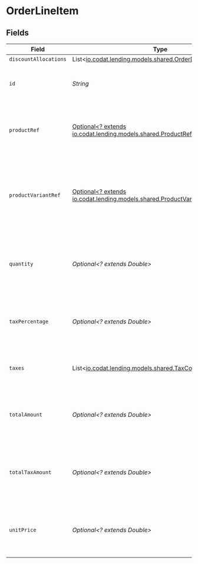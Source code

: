 # OrderLineItem


## Fields

| Field                                                                                                            | Type                                                                                                             | Required                                                                                                         | Description                                                                                                      | Example                                                                                                          |
| ---------------------------------------------------------------------------------------------------------------- | ---------------------------------------------------------------------------------------------------------------- | ---------------------------------------------------------------------------------------------------------------- | ---------------------------------------------------------------------------------------------------------------- | ---------------------------------------------------------------------------------------------------------------- |
| `discountAllocations`                                                                                            | List<[io.codat.lending.models.shared.OrderDiscountAllocation](../../models/shared/OrderDiscountAllocation.md)>   | :heavy_minus_sign:                                                                                               | N/A                                                                                                              |                                                                                                                  |
| `id`                                                                                                             | *String*                                                                                                         | :heavy_check_mark:                                                                                               | A unique, persistent identifier for this record                                                                  | 13d946f0-c5d5-42bc-b092-97ece17923ab                                                                             |
| `productRef`                                                                                                     | [Optional<? extends io.codat.lending.models.shared.ProductRef>](../../models/shared/ProductRef.md)               | :heavy_minus_sign:                                                                                               | Reference that links the line item to the correct product details.                                               |                                                                                                                  |
| `productVariantRef`                                                                                              | [Optional<? extends io.codat.lending.models.shared.ProductVariantRef>](../../models/shared/ProductVariantRef.md) | :heavy_minus_sign:                                                                                               | Reference that links the line item to the specific version of product that has been ordered.                     |                                                                                                                  |
| `quantity`                                                                                                       | *Optional<? extends Double>*                                                                                     | :heavy_minus_sign:                                                                                               | Number of units of the product sold.<br/>For refunds, quantity is negative.<br/>                                 |                                                                                                                  |
| `taxPercentage`                                                                                                  | *Optional<? extends Double>*                                                                                     | :heavy_minus_sign:                                                                                               | Percentage rate (from 0 to 100) of any sales tax applied to the unit price.                                      | 0                                                                                                                |
| `taxes`                                                                                                          | List<[io.codat.lending.models.shared.TaxComponentAllocation](../../models/shared/TaxComponentAllocation.md)>     | :heavy_minus_sign:                                                                                               | Taxes breakdown as applied to order lines.                                                                       |                                                                                                                  |
| `totalAmount`                                                                                                    | *Optional<? extends Double>*                                                                                     | :heavy_minus_sign:                                                                                               | Total amount of the line item, including discounts and tax.                                                      |                                                                                                                  |
| `totalTaxAmount`                                                                                                 | *Optional<? extends Double>*                                                                                     | :heavy_minus_sign:                                                                                               | Total amount of tax applied to the line item, factoring in any discounts.                                        |                                                                                                                  |
| `unitPrice`                                                                                                      | *Optional<? extends Double>*                                                                                     | :heavy_minus_sign:                                                                                               | Price per unit of goods or services, excluding discounts and tax.                                                |                                                                                                                  |